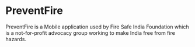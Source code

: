 # PreventFire
PreventFire is a Mobile application used by  Fire Safe India Foundation which is a not-for-profit advocacy group working to make India free from fire hazards.
